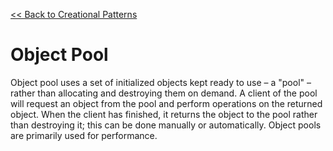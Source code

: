 [<< Back to Creational Patterns](index.md)

# Object Pool
Object pool uses a set of initialized objects kept ready to use – a "pool" – rather than allocating and destroying them on demand. A client of the pool will request an object from the pool and perform operations on the returned object. When the client has finished, it returns the object to the pool rather than destroying it; this can be done manually or automatically.  Object pools are primarily used for performance.